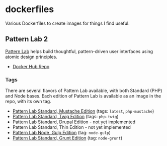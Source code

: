 # dockerfiles
Various Dockerfiles to create images for things I find useful.

## Pattern Lab 2

[Pattern Lab](http://patternlab.io) helps build thoughtful, pattern-driven user interfaces using atomic design principles.

- [Docker Hub Repo](https://hub.docker.com/r/stonehippo/pattern-lab-2/)

### Tags

There are several flavors of Pattern Lab available, with both Standard (PHP) and Node bases. Each edition of Pattern Lab is available as an image in the repo, with its own tag.

- [Pattern Lab Standard, Mustache Edition](pattern-lab-2/php/mustache/README.md) (tags: `latest`, `php-mustache`)
- [Pattern Lab Standard, Twig Edition](pattern-lab-2/php/twig/README.md) (tags: `php-twig`)
- Pattern Lab Standard, Drupal Edition - not yet implemented
- Pattern Lab Standard, Thin Edition - not yet implemented
- [Pattern Lab Node, Gulp Edition](pattern-lab-2/node/gulp/README.md) (tag: `node-gulp`)
- [Pattern Lab Standard, Grunt Edition](pattern-lab-2/node/grunt/README.md) (tag: `node-grunt`)
